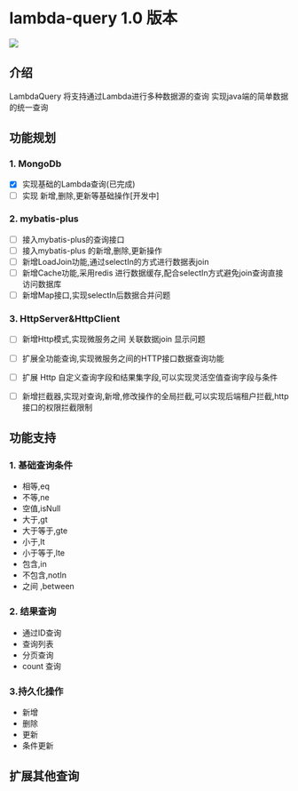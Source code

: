 # lambda-query 1.0 版本
[![](https://jitpack.io/v/xuejike/jpa-lambda-query.svg)](https://jitpack.io/#xuejike/jpa-lambda-query)


## 介绍
LambdaQuery 将支持通过Lambda进行多种数据源的查询 实现java端的简单数据的统一查询
## 功能规划
### 1. MongoDb
* [x] 实现基础的Lambda查询(已完成)
* [ ] 实现 新增,删除,更新等基础操作[开发中]

### 2. mybatis-plus
* [ ] 接入mybatis-plus的查询接口
* [ ] 接入mybatis-plus 的新增,删除,更新操作
* [ ] 新增LoadJoin功能,通过selectIn的方式进行数据表join
* [ ] 新增Cache功能,采用redis 进行数据缓存,配合selectIn方式避免join查询直接访问数据库
* [ ] 新增Map接口,实现selectIn后数据合并问题

### 3. HttpServer&HttpClient
* [ ] 新增Http模式,实现微服务之间 关联数据join 显示问题
* [ ] 扩展全功能查询,实现微服务之间的HTTP接口数据查询功能
* [ ] 扩展 Http 自定义查询字段和结果集字段,可以实现灵活空值查询字段与条件
* [ ] 新增拦截器,实现对查询,新增,修改操作的全局拦截,可以实现后端租户拦截,http接口的权限拦截限制


## 功能支持
### 1. 基础查询条件

* 相等,eq
* 不等,ne
* 空值,isNull
* 大于,gt
* 大于等于,gte  
* 小于,lt
* 小于等于,lte
* 包含,in
* 不包含,notIn
* 之间 ,between

### 2. 结果查询

* 通过ID查询
* 查询列表
* 分页查询
* count 查询



### 3.持久化操作

* 新增
* 删除
* 更新
* 条件更新

## 扩展其他查询


